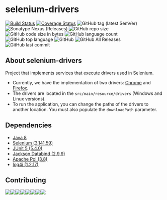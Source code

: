 # selenium-drivers

[![Build Status](https://travis-ci.org/mariazevedo88/selenium-drivers.svg?branch=master)](https://travis-ci.org/mariazevedo88/selenium-drivers?branch=master) [![Coverage Status](https://coveralls.io/repos/github/mariazevedo88/selenium-drivers/badge.svg?branch=master)](https://coveralls.io/github/mariazevedo88/selenium-drivers?branch=master) ![GitHub tag (latest SemVer)](https://img.shields.io/github/tag/mariazevedo88/selenium-drivers.svg) ![Sonatype Nexus (Releases)](https://img.shields.io/nexus/r/https/oss.sonatype.org/io.github.mariazevedo88/selenium-drivers.svg) ![GitHub repo size](https://img.shields.io/github/repo-size/mariazevedo88/selenium-drivers.svg) ![GitHub code size in bytes](https://img.shields.io/github/languages/code-size/mariazevedo88/selenium-drivers.svg) ![GitHub language count](https://img.shields.io/github/languages/count/mariazevedo88/selenium-drivers.svg) ![GitHub top language](https://img.shields.io/github/languages/top/mariazevedo88/selenium-drivers.svg) ![GitHub](https://img.shields.io/github/license/mariazevedo88/selenium-drivers.svg) ![GitHub All Releases](https://img.shields.io/github/downloads/mariazevedo88/selenium-drivers/total.svg) ![GitHub last commit](https://img.shields.io/github/last-commit/mariazevedo88/selenium-drivers.svg)

## About selenium-drivers

Project that implements services that execute drivers used in Selenium.

* Currently, we have the implementation of two drivers: [Chrome](http://chromedriver.chromium.org/downloads) and [Firefox](https://github.com/mozilla/geckodriver/releases).
* The drivers are located in the `src/main/resource/drivers` (Windows and Linux versions).
* To run the application, you can change the paths of the drivers to another location. You must also populate the `downloadPath` parameter.

## Dependencies

- [Java 8](https://www.oracle.com/technetwork/pt/java/javase/downloads/index.html)
- [Selenium (3.141.59)](https://mvnrepository.com/artifact/org.seleniumhq.selenium/selenium-java/3.141.59)
- [JUnit 5 (5.4.0)](https://junit.org/junit5/docs/current/user-guide/)
- [Jackson Databind (2.9.9)](https://mvnrepository.com/artifact/com.fasterxml.jackson.core/jackson-databind/2.9.9)
- [Apache Poi (3.8)](https://mvnrepository.com/artifact/org.apache.poi/poi/3.8)
- [log4j (1.2.17)](https://mvnrepository.com/artifact/log4j/log4j/1.2.17)

## Contributing

[![](https://sourcerer.io/fame/mariazevedo88/mariazevedo88/selenium-drivers/images/0)](https://sourcerer.io/fame/mariazevedo88/mariazevedo88/selenium-drivers/links/0)[![](https://sourcerer.io/fame/mariazevedo88/mariazevedo88/selenium-drivers/images/1)](https://sourcerer.io/fame/mariazevedo88/mariazevedo88/selenium-drivers/links/1)[![](https://sourcerer.io/fame/mariazevedo88/mariazevedo88/selenium-drivers/images/2)](https://sourcerer.io/fame/mariazevedo88/mariazevedo88/selenium-drivers/links/2)[![](https://sourcerer.io/fame/mariazevedo88/mariazevedo88/selenium-drivers/images/3)](https://sourcerer.io/fame/mariazevedo88/mariazevedo88/selenium-drivers/links/3)[![](https://sourcerer.io/fame/mariazevedo88/mariazevedo88/selenium-drivers/images/4)](https://sourcerer.io/fame/mariazevedo88/mariazevedo88/selenium-drivers/links/4)[![](https://sourcerer.io/fame/mariazevedo88/mariazevedo88/selenium-drivers/images/5)](https://sourcerer.io/fame/mariazevedo88/mariazevedo88/selenium-drivers/links/5)[![](https://sourcerer.io/fame/mariazevedo88/mariazevedo88/selenium-drivers/images/6)](https://sourcerer.io/fame/mariazevedo88/mariazevedo88/selenium-drivers/links/6)[![](https://sourcerer.io/fame/mariazevedo88/mariazevedo88/selenium-drivers/images/7)](https://sourcerer.io/fame/mariazevedo88/mariazevedo88/selenium-drivers/links/7)
